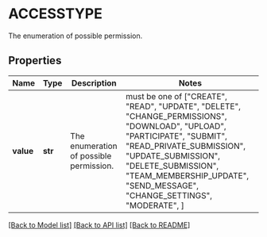 # ACCESSTYPE

The enumeration of possible permission.
## Properties
Name | Type | Description | Notes
------------ | ------------- | ------------- | -------------
**value** | **str** | The enumeration of possible permission. |  must be one of ["CREATE", "READ", "UPDATE", "DELETE", "CHANGE_PERMISSIONS", "DOWNLOAD", "UPLOAD", "PARTICIPATE", "SUBMIT", "READ_PRIVATE_SUBMISSION", "UPDATE_SUBMISSION", "DELETE_SUBMISSION", "TEAM_MEMBERSHIP_UPDATE", "SEND_MESSAGE", "CHANGE_SETTINGS", "MODERATE", ]

[[Back to Model list]](../README.md#documentation-for-models) [[Back to API list]](../README.md#documentation-for-api-endpoints) [[Back to README]](../README.md)


